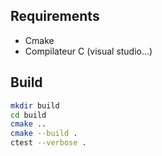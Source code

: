 Requirements
---
- Cmake
- Compilateur C (visual studio...)

Build
---

```sh
mkdir build
cd build
cmake ..
cmake --build .
ctest --verbose .
```
